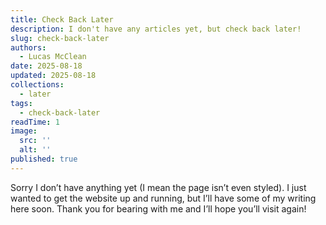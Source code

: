 ```yaml
---
title: Check Back Later
description: I don't have any articles yet, but check back later!
slug: check-back-later
authors:
  - Lucas McClean
date: 2025-08-18
updated: 2025-08-18
collections:
  - later
tags:
  - check-back-later
readTime: 1
image:
  src: ''
  alt: ''
published: true
---
```


Sorry I don’t have anything yet (I mean the page isn’t even styled). I just
wanted to get the website up and running, but I’ll have some of my writing here
soon. Thank you for bearing with me and I’ll hope you’ll visit again!
